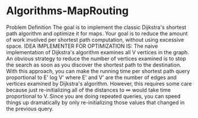 # Algorithms-MapRouting
Problem Definition The goal is to implement the classic Dijkstra's shortest path algorithm and optimize it for maps. Your goal is to reduce the amount of work involved per shortest path computation, without using excessive space. IDEA IMPLEMENTER FOR OPTIMIZATION IS: The naive implementation of Dijkstra's algorithm examines all V vertices in the graph. An obvious strategy to reduce the number of vertices examined is to stop the search as soon as you discover the shortest path to the destination. With this approach, you can make the running time per shortest path query proportional to E' log V' where E' and V' are the number of edges and vertices examined by Dijkstra's algorithm. However, this requires some care because just re-initializing all of the distances to ∞ would take time proportional to V. Since you are doing repeated queries, you can speed things up dramatically by only re-initializing those values that changed in the previous query.

